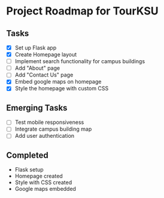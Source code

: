 # Project Roadmap for TourKSU

## Tasks
- [x] Set up Flask app
- [x] Create Homepage layout
- [ ] Implement search functionality for campus buildings
- [ ] Add "About" page
- [ ] Add "Contact Us" page
- [x] Embed google maps on homepage
- [x] Style the homepage with custom CSS

## Emerging Tasks
- [ ] Test mobile responsiveness
- [ ] Integrate campus building map
- [ ] Add user authentication

## Completed
- Flask setup
- Homepage created
- Style with CSS created
- Google maps embedded


